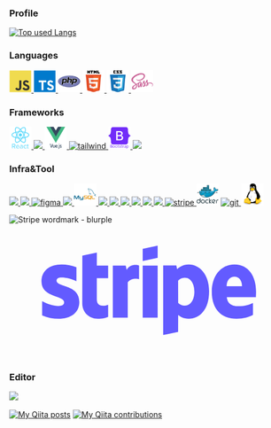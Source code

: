 ### Profile

<!-- リポジトリステータス -->
<!-- [![Sado4's github stats](https://github-readme-stats.vercel.app/api?username=Sado4&hide=issues,contribs&count_private=true&show_icons=true&theme=onedark)](https://github.com/Sado4/github-readme-stats) -->

<!-- ソースコード統計 -->
[![Top used Langs](https://github-readme-stats.vercel.app/api/top-langs/?username=Sado4&hide=html,css,autohotkey&langs_count=6&layout=compact&theme=onedark)](https://github.com/Sado4/)

<!-- 使用言語 -->
### Languages
<a href="https://developer.mozilla.org/en-US/docs/Web/JavaScript" target="_blank" rel="noreferrer"> <img src="https://raw.githubusercontent.com/devicons/devicon/master/icons/javascript/javascript-original.svg" alt="javascript" width="40" height="40"/> </a>
<a href="https://www.typescriptlang.org/" target="_blank" rel="noreferrer"> <img src="https://raw.githubusercontent.com/devicons/devicon/master/icons/typescript/typescript-original.svg" alt="typescript" width="40" height="40"/>
<a href="https://www.php.net" target="_blank" rel="noreferrer"> <img src="https://raw.githubusercontent.com/devicons/devicon/master/icons/php/php-original.svg" alt="php" width="40" height="40"/> </a>
<a href="https://www.w3.org/html/" target="_blank" rel="noreferrer"> <img src="https://raw.githubusercontent.com/devicons/devicon/master/icons/html5/html5-original-wordmark.svg" alt="html5" width="40" height="40"/> </a>
<a href="https://www.w3schools.com/css/" target="_blank" rel="noreferrer"> <img src="https://raw.githubusercontent.com/devicons/devicon/master/icons/css3/css3-original-wordmark.svg" alt="css3" width="40" height="40"/> </a>
<a href="https://sass-lang.com" target="_blank" rel="noreferrer"> <img src="https://raw.githubusercontent.com/devicons/devicon/master/icons/sass/sass-original.svg" alt="sass" width="40" height="40"/> </a>

<!-- フレームワーク -->
### Frameworks
<p align="left">
<a href="https://reactjs.org/" target="_blank" rel="noreferrer"> <img src="https://raw.githubusercontent.com/devicons/devicon/master/icons/react/react-original-wordmark.svg" alt="react" width="40" height="40"/> </a> <a href="https://skillicons.dev"> <img src="https://skillicons.dev/icons?i=nextjs" /> </a> <a href="https://vuejs.org/" target="_blank" rel="noreferrer"> <img src="https://raw.githubusercontent.com/devicons/devicon/master/icons/vuejs/vuejs-original-wordmark.svg" alt="vuejs" width="40" height="40"/> </a> <a href="https://tailwindcss.com/" target="_blank" rel="noreferrer"> <img src="https://www.vectorlogo.zone/logos/tailwindcss/tailwindcss-icon.svg" alt="tailwind" width="40" height="40"/> </a> <a href="https://getbootstrap.com" target="_blank" rel="noreferrer"> <img src="https://raw.githubusercontent.com/devicons/devicon/master/icons/bootstrap/bootstrap-plain-wordmark.svg" alt="bootstrap" width="40" height="40"/> </a> <a href="https://skillicons.dev"> <img src="https://skillicons.dev/icons?i=laravel" /> </a>
</p>

<!-- インフラ・ツール -->
### Infra&Tool
<p align="left"> <a href="https://skillicons.dev"> <img src="https://skillicons.dev/icons?i=vercel" /> </a> <a href="https://skillicons.dev"> <img src="https://skillicons.dev/icons?i=webpack" /> </a> <a href="https://www.figma.com/" target="_blank" rel="noreferrer"> <img src="https://www.vectorlogo.zone/logos/figma/figma-icon.svg" alt="figma" width="40" height="40"/> </a> <a href="https://skillicons.dev"> <img src="https://skillicons.dev/icons?i=vite" /> </a> <a href="https://www.mysql.com/" target="_blank" rel="noreferrer"> <img src="https://raw.githubusercontent.com/devicons/devicon/master/icons/mysql/mysql-original-wordmark.svg" alt="mysql" width="40" height="40"/> </a> <a href="https://skillicons.dev"> <img src="https://skillicons.dev/icons?i=postgres" /> </a> <a href="https://skillicons.dev"> <img src="https://skillicons.dev/icons?i=planetscale" /> </a> <a href="https://skillicons.dev"> <img src="https://skillicons.dev/icons?i=aws" /> </a> <a href="https://skillicons.dev"> <img src="https://skillicons.dev/icons?i=gcp" /> </a> <a href="https://skillicons.dev"> <img src="https://skillicons.dev/icons?i=cloudflare" /> </a> <a href="https://www.docker.com/" target="_blank" rel="noreferrer"> <a href="https://skillicons.dev"> <img src="https://skillicons.dev/icons?i=sentry" /> </a> <a href="https://stripe.com" target="_blank" rel="noreferrer"> <img src="ストライプロゴのURL" alt="stripe" width="40" height="40"/> </a>
  <img src="https://raw.githubusercontent.com/devicons/devicon/master/icons/docker/docker-original-wordmark.svg" alt="docker" width="40" height="40"/> </a>  <a href="https://git-scm.com/" target="_blank" rel="noreferrer"> <img src="https://www.vectorlogo.zone/logos/git-scm/git-scm-icon.svg" alt="git" width="40" height="40"/> </a> <a href="https://www.linux.org/" target="_blank" rel="noreferrer"> <img src="https://raw.githubusercontent.com/devicons/devicon/master/icons/linux/linux-original.svg" alt="linux" width="40" height="40"/> </a> </a> </p>

  
![Stripe wordmark - blurple](https://github.com/Sado4/Sado4/assets/77562598/a8c950ce-7ff3-46dd-9aba-5e2898fb8cef)<svg version="1.1" id="Layer_1" xmlns="http://www.w3.org/2000/svg" x="0" y="0" viewBox="0 0 468 222.5" style="enable-background:new 0 0 468 222.5" xml:space="preserve"><style>.st0{fill-rule:evenodd;clip-rule:evenodd;fill:#635bff}</style><path class="st0" d="M414 113.4c0-25.6-12.4-45.8-36.1-45.8-23.8 0-38.2 20.2-38.2 45.6 0 30.1 17 45.3 41.4 45.3 11.9 0 20.9-2.7 27.7-6.5v-20c-6.8 3.4-14.6 5.5-24.5 5.5-9.7 0-18.3-3.4-19.4-15.2h48.9c0-1.3.2-6.5.2-8.9zm-49.4-9.5c0-11.3 6.9-16 13.2-16 6.1 0 12.6 4.7 12.6 16h-25.8zM301.1 67.6c-9.8 0-16.1 4.6-19.6 7.8l-1.3-6.2h-22v116.6l25-5.3.1-28.3c3.6 2.6 8.9 6.3 17.7 6.3 17.9 0 34.2-14.4 34.2-46.1-.1-29-16.6-44.8-34.1-44.8zm-6 68.9c-5.9 0-9.4-2.1-11.8-4.7l-.1-37.1c2.6-2.9 6.2-4.9 11.9-4.9 9.1 0 15.4 10.2 15.4 23.3 0 13.4-6.2 23.4-15.4 23.4zM223.8 61.7l25.1-5.4V36l-25.1 5.3zM223.8 69.3h25.1v87.5h-25.1zM196.9 76.7l-1.6-7.4h-21.6v87.5h25V97.5c5.9-7.7 15.9-6.3 19-5.2v-23c-3.2-1.2-14.9-3.4-20.8 7.4zM146.9 47.6l-24.4 5.2-.1 80.1c0 14.8 11.1 25.7 25.9 25.7 8.2 0 14.2-1.5 17.5-3.3V135c-3.2 1.3-19 5.9-19-8.9V90.6h19V69.3h-19l.1-21.7zM79.3 94.7c0-3.9 3.2-5.4 8.5-5.4 7.6 0 17.2 2.3 24.8 6.4V72.2c-8.3-3.3-16.5-4.6-24.8-4.6C67.5 67.6 54 78.2 54 95.9c0 27.6 38 23.2 38 35.1 0 4.6-4 6.1-9.6 6.1-8.3 0-18.9-3.4-27.3-8v23.8c9.3 4 18.7 5.7 27.3 5.7 20.8 0 35.1-10.3 35.1-28.2-.1-29.8-38.2-24.5-38.2-35.7z"/></svg>

<!-- 使用エディター -->
### Editor
<p align="left">
  <a href="https://skillicons.dev">
    <img src="https://skillicons.dev/icons?i=vscode" />
  </a>
</p>




[![My Qiita posts](https://qiita-badge.apiapi.app/s/derasado/posts.svg)](http://qiita.com/derasado)
[![My Qiita contributions](https://qiita-badge.apiapi.app/s/derasado/contributions.svg)](http://qiita.com/derasado)
